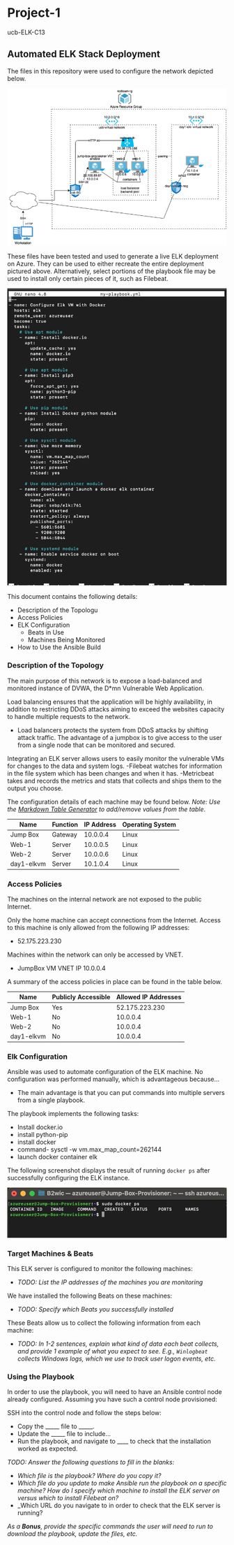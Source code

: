# Project-1
ucb-ELK-C13
## Automated ELK Stack Deployment

The files in this repository were used to configure the network depicted below.

<img src="Untitled Diagram.drawio.png">

These files have been tested and used to generate a live ELK deployment on Azure. They can be used to either recreate the entire deployment pictured above. Alternatively, select portions of the playbook file may be used to install only certain pieces of it, such as Filebeat.

<img src="Screen Shot 2021-09-21 at 3.06.08 PM.png">

This document contains the following details:
- Description of the Topologu
- Access Policies
- ELK Configuration
  - Beats in Use
  - Machines Being Monitored
- How to Use the Ansible Build


### Description of the Topology

The main purpose of this network is to expose a load-balanced and monitored instance of DVWA, the D*mn Vulnerable Web Application.

Load balancing ensures that the application will be highly availability, in addition to restricting DDoS attacks aiming to exceed the websites capacity to handle multiple requests to the network.
- Load balancers protects the system from DDoS attacks by shifting attack traffic. The advantage of a jumpbox is to give access to the user from a single node that can be monitored and secured.

Integrating an ELK server allows users to easily monitor the vulnerable VMs for changes to the data and system logs.
-Filebeat watches for information in the file system which has been changes and when it has. 
-Metricbeat takes and records the metrics and stats that collects and ships them to the output you choose.

The configuration details of each machine may be found below.
_Note: Use the [Markdown Table Generator](http://www.tablesgenerator.com/markdown_tables) to add/remove values from the table_.

| Name     | Function | IP Address | Operating System |
|----------|----------|------------|------------------|
| Jump Box | Gateway  | 10.0.0.4   | Linux            |
| Web-1    | Server   | 10.0.0.5   | Linux            |
| Web-2    | Server   | 10.0.0.6   | Linux            |
|day1-elkvm| Server   | 10.1.0.4   | Linux            |

### Access Policies

The machines on the internal network are not exposed to the public Internet. 

Only the home machine can accept connections from the Internet. Access to this machine is only allowed from the following IP addresses:
- 52.175.223.230

Machines within the network can only be accessed by VNET.
- JumpBox VM VNET IP 10.0.0.4

A summary of the access policies in place can be found in the table below.

| Name     | Publicly Accessible | Allowed IP Addresses |
|----------|---------------------|----------------------|
| Jump Box | Yes                 | 52.175.223.230       |
| Web-1    | No                  | 10.0.0.4             |
| Web-2    | No                  | 10.0.0.4             |
|day1-elkvm| No                  | 10.0.0.4             |

### Elk Configuration

Ansible was used to automate configuration of the ELK machine. No configuration was performed manually, which is advantageous because...
- The main advantage is that you can put commands into multiple servers from a single playbook.

The playbook implements the following tasks:
- Install docker.io
- install python-pip
- install docker
- command- sysctl -w vm.max_map_count=262144
- launch docker container elk

The following screenshot displays the result of running `docker ps` after successfully configuring the ELK instance.

<img src="Screen Shot 2021-09-21 at 4.24.35 PM.png">

### Target Machines & Beats
This ELK server is configured to monitor the following machines:
- _TODO: List the IP addresses of the machines you are monitoring_

We have installed the following Beats on these machines:
- _TODO: Specify which Beats you successfully installed_

These Beats allow us to collect the following information from each machine:
- _TODO: In 1-2 sentences, explain what kind of data each beat collects, and provide 1 example of what you expect to see. E.g., `Winlogbeat` collects Windows logs, which we use to track user logon events, etc._

### Using the Playbook
In order to use the playbook, you will need to have an Ansible control node already configured. Assuming you have such a control node provisioned: 

SSH into the control node and follow the steps below:
- Copy the _____ file to _____.
- Update the _____ file to include...
- Run the playbook, and navigate to ____ to check that the installation worked as expected.

_TODO: Answer the following questions to fill in the blanks:_
- _Which file is the playbook? Where do you copy it?_
- _Which file do you update to make Ansible run the playbook on a specific machine? How do I specify which machine to install the ELK server on versus which to install Filebeat on?_
- _Which URL do you navigate to in order to check that the ELK server is running?

_As a **Bonus**, provide the specific commands the user will need to run to download the playbook, update the files, etc._
